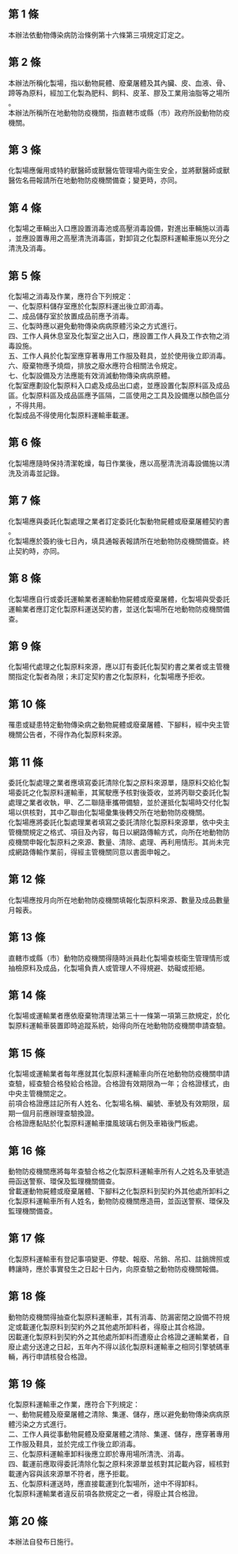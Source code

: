 第 1 條
-------
本辦法依動物傳染病防治條例第十六條第三項規定訂定之。

第 2 條
-------
本辦法所稱化製場，指以動物屍體、廢棄屠體及其內臟、皮、血液、骨、  
蹄等為原料，經加工化製為肥料、飼料、皮革、膠及工業用油脂等之場所  
。  
本辦法所稱所在地動物防疫機關，指直轄市或縣（市）政府所設動物防疫  
機關。

第 3 條
-------
化製場應僱用或特約獸醫師或獸醫佐管理場內衛生安全，並將獸醫師或獸  
醫佐名冊報請所在地動物防疫機關備查；變更時，亦同。

第 4 條
-------
化製場之車輛出入口應設置消毒池或高壓消毒設備，對進出車輛施以消毒  
，並應設置專用之高壓清洗消毒區，對卸貨之化製原料運輸車施以充分之  
清洗及消毒。

第 5 條
-------
化製場之消毒及作業，應符合下列規定：  
一、化製原料儲存室應於化製原料運出後立即消毒。  
二、成品儲存室於放置成品前應予消毒。  
三、化製時應以避免動物傳染病病原體污染之方式進行。  
四、工作人員休息室及化製室之出入口，應設置工作人員及工作衣物之消  
    毒設施。  
五、工作人員於化製室應穿著專用工作服及鞋具，並於使用後立即消毒。  
六、廢棄物應予燒燬，排放之廢水應符合相關法令規定。  
七、化製設備及方法應能有效消滅動物傳染病病原體。  
化製室應劃設化製原料入口處及成品出口處，並應設置化製原料區及成品  
區。化製原料區及成品區應予區隔，二區使用之工具及設備應以顏色區分  
，不得共用。  
化製成品不得使用化製原料運輸車載運。

第 6 條
-------
化製場應隨時保持清潔乾燥，每日作業後，應以高壓清洗消毒設備施以清  
洗及消毒並記錄。

第 7 條
-------
化製場應與委託化製處理之業者訂定委託化製動物屍體或廢棄屠體契約書  
。  
化製場應於簽約後七日內，填具通報表報請所在地動物防疫機關備查。終  
止契約時，亦同。

第 8 條
-------
化製場應自行或委託運輸業者運輸動物屍體或廢棄屠體，化製場與受委託  
運輸業者應訂定化製原料運送契約書，並送化製場所在地動物防疫機關備  
查。

第 9 條
-------
化製場代處理之化製原料來源，應以訂有委託化製契約書之業者或主管機  
關指定化製者為限；未訂定契約書之化製原料，化製場應予拒收。

第 10 條
--------
罹患或疑患特定動物傳染病之動物屍體或廢棄屠體、下腳料，經中央主管  
機關公告者，不得作為化製原料來源。

第 11 條
--------
委託化製處理之業者應填寫委託清除化製之原料來源單，隨原料交給化製  
場委託之化製原料運輸車，其駕駛應予核對後簽收，並將丙聯交委託化製  
處理之業者收執，甲、乙二聯隨車攜帶備驗，並於運抵化製場時交付化製  
場以供核對，其中乙聯由化製場彙集後轉交所在地動物防疫機關。  
化製場應將委託化製處理業者填寫之委託清除化製原料來源單，依中央主  
管機關規定之格式、項目及內容，每日以網路傳輸方式，向所在地動物防  
疫機關申報化製原料之來源、數量、清除、處理、再利用情形。其尚未完  
成網路傳輸作業前，得經主管機關同意以書面申報之。

第 12 條
--------
化製場應按月向所在地動物防疫機關填報化製原料來源、數量及成品數量  
月報表。

第 13 條
--------
直轄市或縣（市）動物防疫機關得隨時派員赴化製場查核衛生管理情形或  
抽檢原料及成品，化製場負責人或管理人不得規避、妨礙或拒絕。

第 14 條
--------
化製場或運輸業者應依廢棄物清理法第三十一條第一項第三款規定，於化  
製原料運輸車裝置即時追蹤系統，始得向所在地動物防疫機關申請查驗。

第 15 條
--------
化製場或運輸業者每年應就其化製原料運輸車向所在地動物防疫機關申請  
查驗，經查驗合格發給合格證。合格證有效期限為一年；合格證樣式，由  
中央主管機關定之。  
前項合格證應註記所有人姓名、化製場名稱、編號、車號及有效期限，屆  
期一個月前應辦理查驗換證。  
合格證應黏貼於化製原料運輸車擋風玻璃右側及車箱後門板處。

第 16 條
--------
動物防疫機關應將每年查驗合格之化製原料運輸車所有人之姓名及車號造  
冊函送警察、環保及監理機關備查。  
曾載運動物屍體或廢棄屠體、下腳料之化製原料到契約外其他處所卸料之  
化製原料運輸車所有人姓名，動物防疫機關應造冊，並函送警察、環保及  
監理機關備查。

第 17 條
--------
化製原料運輸車有登記事項變更、停駛、報廢、吊銷、吊扣、註銷牌照或  
轉讓時，應於事實發生之日起十日內，向原查驗之動物防疫機關報備。

第 18 條
--------
動物防疫機關得抽查化製原料運輸車，其有消毒、防漏密閉之設備不符規  
定或載運化製原料到契約外之其他處所卸料者，得廢止其合格證。  
因載運化製原料到契約外之其他處所卸料而遭廢止合格證之運輸業者，自  
廢止處分送達之日起，五年內不得以該化製原料運輸車之相同引擎號碼車  
輛，再行申請核發合格證。

第 19 條
--------
化製原料運輸車之作業，應符合下列規定：  
一、動物屍體及廢棄屠體之清除、集運、儲存，應以避免動物傳染病病原  
    體污染之方式進行。  
二、工作人員從事動物屍體及廢棄屠體之清除、集運、儲存，應穿著專用  
    工作服及鞋具，並於完成工作後立即消毒。  
三、化製原料運輸車卸料後應立即於專用場所清洗、消毒。  
四、載運前應取得委託清除化製之原料來源單並核對其記載內容，經核對  
    載運內容與該來源單不符者，應予拒載。  
五、化製原料運送時，應直接載運到化製場所，途中不得卸料。  
化製原料運輸業者違反前項各款規定之一者，得廢止其合格證。

第 20 條
--------
本辦法自發布日施行。

